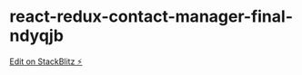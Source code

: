 # react-redux-contact-manager-final-ndyqjb

[Edit on StackBlitz ⚡️](https://stackblitz.com/edit/react-redux-contact-manager-final-ndyqjb)